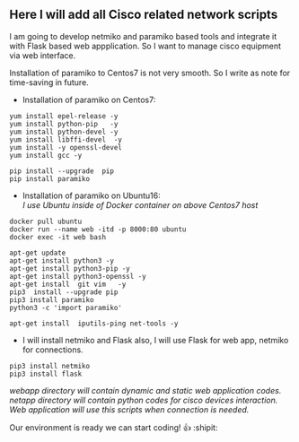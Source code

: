 ## Here I will add all Cisco related network scripts

I am going to develop netmiko and paramiko based tools and integrate it with Flask based web appplication. So I want to manage cisco equipment via web interface.

Installation of paramiko to Centos7 is not very smooth. So I write as note for time-saving in future.

* Installation of paramiko on Centos7:
```
yum install epel-release -y
yum install python-pip   -y
yum install python-devel -y
yum install libffi-devel  -y
yum install -y openssl-devel
yum install gcc -y

pip install --upgrade  pip
pip install paramiko
```

- Installation of paramiko on Ubuntu16: </br>
*I use Ubuntu inside of Docker container on above Centos7 host*

```
docker pull ubuntu
docker run --name web -itd -p 8000:80 ubuntu
docker exec -it web bash

apt-get update
apt-get install python3 -y
apt-get install python3-pip -y
apt-get install python3-openssl -y
apt-get install  git vim   -y
pip3  install --upgrade pip
pip3 install paramiko
python3 -c 'import paramiko'

apt-get install  iputils-ping net-tools -y
```
- I will install netmiko and Flask also, I will use Flask for web app, netmiko for connections.
```
pip3 install netmiko
pip3 install flask
```

*webapp directory will contain dynamic and static web application codes.</br>
netapp directory will contain python codes for cisco devices interaction.</br> Web application will use this scripts 
when connection is needed.*

Our environment is ready we can start coding! :+1:  :shipit:

